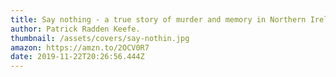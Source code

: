 ```yaml
---
title: Say nothing - a true story of murder and memory in Northern Ireland
author: Patrick Radden Keefe.
thumbnail: /assets/covers/say-nothin.jpg
amazon: https://amzn.to/2OCV0R7
date: 2019-11-22T20:26:56.444Z
---
```

